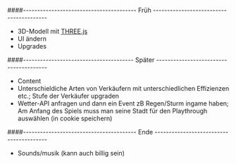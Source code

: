 ####---------------------------------------- Früh ----------------------------------------
- 3D-Modell mit [THREE.js](https://threejs.org)
- UI ändern
- Upgrades



####--------------------------------------- Später ---------------------------------------
- Content
- Unterschieldiche Arten von Verkäufern mit unterschiedlichen Effizienzen etc.; 
    Stufe der Verkäufer upgraden
- Wetter-API anfragen und dann ein Event zB Regen/Sturm ingame haben;
    Am Anfang des Spiels muss man seine Stadt für den Playthrough auswählen (in cookie speichern)



####---------------------------------------- Ende ----------------------------------------
- Sounds/musik (kann auch billig sein)
